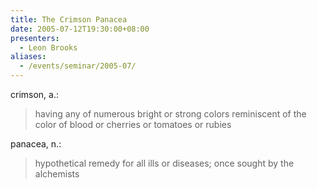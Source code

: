 ```yaml
---
title: The Crimson Panacea
date: 2005-07-12T19:30:00+08:00
presenters:
  - Leon Brooks
aliases:
  - /events/seminar/2005-07/
---
```


crimson, a.:
>  having any of numerous bright or strong colors reminiscent of
>  the color of blood or cherries or tomatoes or rubies

panacea, n.:
>  hypothetical remedy for all ills or diseases; once sought by the
>  alchemists

<!-- **Where:** Open Source WA Centre, Tech Park -->

